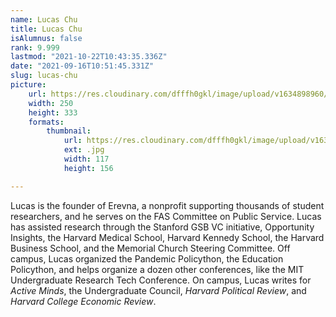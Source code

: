 ```yaml
---
name: Lucas Chu
title: Lucas Chu
isAlumnus: false
rank: 9.999
lastmod: "2021-10-22T10:43:35.336Z"
date: "2021-09-16T10:51:45.331Z"
slug: lucas-chu
picture:
    url: https://res.cloudinary.com/dfffh0gkl/image/upload/v1634898960/lucas_a60431186b.jpg
    width: 250
    height: 333
    formats:
        thumbnail:
            url: https://res.cloudinary.com/dfffh0gkl/image/upload/v1634898960/thumbnail_lucas_a60431186b.jpg
            ext: .jpg
            width: 117
            height: 156

---
```

Lucas is the founder of Erevna, a nonprofit supporting thousands of student researchers, and he serves on the FAS Committee on Public Service. Lucas has assisted research through the Stanford GSB VC initiative, Opportunity Insights, the Harvard Medical School, Harvard Kennedy School, the Harvard Business School, and the Memorial Church Steering Committee. Off campus, Lucas organized the Pandemic Policython, the Education Policython, and helps organize a dozen other conferences, like the MIT Undergraduate Research Tech Conference. On campus, Lucas writes for *Active Minds*, the Undergraduate Council, *Harvard Political Review*, and *Harvard College Economic Review*.